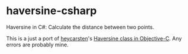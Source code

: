haversine-csharp
================

Haversine in C#: Calculate the distance between two points.

This is a just a port of [heycarsten](https://github.com/heycarsten)'s [Haversine class in Objective-C](https://github.com/heycarsten/haversine-objc).  Any errors are probably mine.



